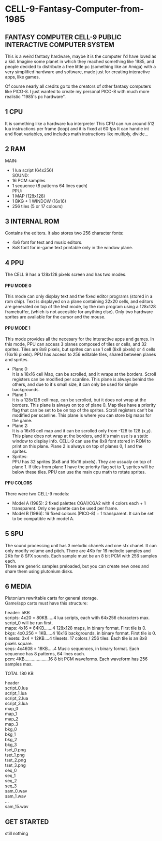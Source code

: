 # CELL-9-Fantasy-Computer-from-1985
 
## FANTASY COMPUTER CELL-9 PUBLIC INTERACTIVE COMPUTER SYSTEM

This is a weird fantasy hardware, maybe it is the computer I'd have loved as a kid.
Imagine some planet in which they reached something like 1985, and people decided to 
distribute a free little pc (something like an Amiga) with a very simplified hardware and 
software, made just for creating interactive apps, like games.

Of course nearly all credits go to the creators of other fantasy computers like PICO-8.
I just wanted to create my personal PICO-8 with much more realistic "1985's pc hardware".


## 1 CPU
It is something like a hardware lua interpreter
This CPU can run around 512 lua instructions per frame (loop) and it is fixed at 60 fps
It can handle int and float variables, and includes math instructions like multiply, divide...


## 2 RAM
MAIN:   
- 1 lua script (64x256)   
SOUND:  
- 16 PCM samples  
- 1 sequence (8 patterns 64 lines each)  
PPU:  
- 1 MAP (128x128)  
- 1 BKG + 1 WINDOW (16x16)  
- 256 tiles (5 or 17 colours)  	
  
  
## 3 INTERNAL ROM
Contains the editors.
It also stores two 256 character fonts: 
- 4x6 font for text and music editors.
- 8x8 font for in-game text printable only in the window plane.


## 4 PPU
The CELL 9 has a 128x128 pixels screen and has two modes.
#### PPU MODE 0
This mode can only display text and the fixed editor programs (stored in a rom chip).
Text is displayed on a plane containing 32x20 cells, and editors are generated on top of the 
text mode, by the rom program using a 128x128 framebuffer, (which is not accesible for anything 
else). Only two hardware sprites are available for the cursor and the mouse.
#### PPU MODE 1
This mode provides all the necesary for the interactive apps and games.
In this mode, PPU can access 3 planes composed of tiles or cells, and 32 sprites.
Tiles are 8x8 pixels, but sprites can use 1 cell (8x8 pixels) or 4 cells (16x16 pixels).
PPU has access to 256 editable tiles, shared between planes and sprites.	
- Plane 0:  
It is a 16x16 cell Map, can be scrolled, and it wraps at the borders.
Scroll registers can be modified per scanline. This plane is always behind the others, and
due to it's small size, it can only be used for simple backgrounds.
- Plane 1:  
It is a 128x128 cell map, can be scrolled, but it does not wrap at the borders.
This plane is always on top of plane 0. Map tiles have a priority flag that can be set to be 
on top of the sprites. Scroll registers can't be modified per scanline. This plane is where 
you can store big maps for the game. 
- Plane 2:  
It is a 16x16 cell map and it can be scrolled only from -128 to 128 (x,y). This plane does not 
wrap at the borders, and it's main use is a static window to display info. CELL-9 can use the 8x8 font 
stored in ROM to print on this plane. Plane 2 is always on top of planes 0, 1 and the sprites.  
- Sprites:  
PPU has 32 sprites (8x8 and 16x16 pixels). They are ussualy on top of plane 1. If tiles 
from plane 1 have the priority flag set to 1, sprites will be below these tiles.
PPU can use the main cpu math to rotate sprites.  
  
#### PPU COLORS
There were two CELL-9 models:
- Model A (1985): 2 fixed palettes CGA1/CGA2 with 4 colors each + 1 transparent.
Only one palette can be used per frame.
- Model B (1986): 16 fixed colours (PICO-8) + 1 transparent. It can be set to be compatible with model A.  
  
  
## 5 SPU
The sound processing unit has 3 melodic chanels and one sfx chanel. It can only modify volume and pitch.
There are 4Kb for 16 melodic samples and 2Kb for 8 SFX sounds. 
Each sample must be an 8 bit PCM with 256 samples each.  
There are generic samples preloaded, but you can create new ones and share them using plutonium disks.  
  
  
## 6 MEDIA
Plutonium rewritable carts for general storage.  
Game/app carts must have this structure:  
  
header: 5KB  
scripts: 4x20 = 80KB.....4 lua scripts, each with 64x256 characters max. script_0 will be run first.  
maps: 4x16 = 64KB.......4 128x128 maps, in binary format. First tile is 0.  
bkgs: 4x0.256 = 1KB.....4 16x16 backgrounds, in binary format. First tile is 0.  
tilesets: 3x4 = 12KB....4 tilesets. 17 colors / 256 tiles. Each tile is an 8x8 pixels square.  
seqs: 4x4608 = 18KB.....4 Music sequences, in binary format. Each sequence has 8 patterns, 64 lines each.  
pcm: 4KB....................16 8 bit PCM waveforms. Each waveform has 256 samples max.  
  
TOTAL 180 KB   
  
  
header  
script_0.lua    
script_1.lua  
script_2.lua  
script_3.lua  
map_0  
map_1  
map_2  
map_3  
bkg_0  
bkg_1  
bkg_2  
bkg_3  
tset_0.png  
tset_1.png  
tset_2.png  
tset_3.png  
seq_0  
seq_1  
seq_2  
seq_3  
sam_0.wav  		
sam_1.wav  
...  
sam_15.wav  


## GET STARTED
still nothing

